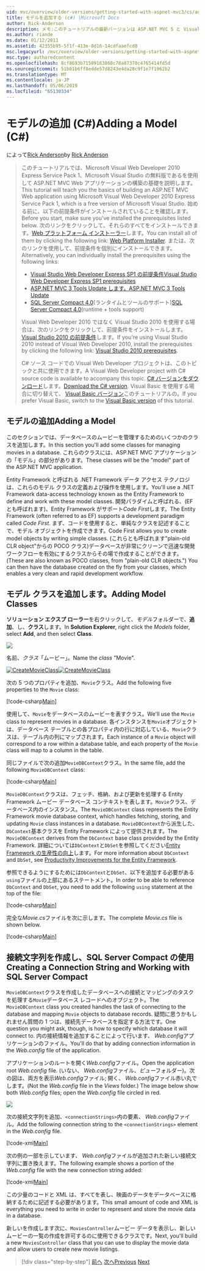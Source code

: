 ```yaml
---
uid: mvc/overview/older-versions/getting-started-with-aspnet-mvc3/cs/adding-a-model
title: モデルを追加する (c#) |Microsoft Docs
author: Rick-Anderson
description: メモ:このチュートリアルの最新バージョンは ASP.NET MVC 5 と Visual Studio 2013 を使用します。 安全なはるかに簡単に従い、デモをお勧めしています.
ms.author: riande
ms.date: 01/12/2011
ms.assetid: 42355b95-5f1f-413e-8d16-14cdfaaefcd8
msc.legacyurl: /mvc/overview/older-versions/getting-started-with-aspnet-mvc3/cs/adding-a-model
msc.type: authoredcontent
ms.openlocfilehash: 8cf8693b71509163860c78a87370c4765414fd5d
ms.sourcegitcommit: 51b01b6ff8edde57d8243e4da28c9f1e7f1962b2
ms.translationtype: MT
ms.contentlocale: ja-JP
ms.lasthandoff: 05/06/2019
ms.locfileid: "65130334"
---
```

# <a name="adding-a-model-c"></a><span data-ttu-id="4e262-104">モデルの追加 (C#)</span><span class="sxs-lookup"><span data-stu-id="4e262-104">Adding a Model (C#)</span></span>

<span data-ttu-id="4e262-105">によって[Rick Anderson]((https://twitter.com/RickAndMSFT))</span><span class="sxs-lookup"><span data-stu-id="4e262-105">by [Rick Anderson]((https://twitter.com/RickAndMSFT))</span></span>

> <span data-ttu-id="4e262-106">このチュートリアルでは、Microsoft Visual Web Developer 2010 Express Service Pack 1、Microsoft Visual Studio の無料版であるを使用して ASP.NET MVC Web アプリケーションの構築の基礎を説明します。</span><span class="sxs-lookup"><span data-stu-id="4e262-106">This tutorial will teach you the basics of building an ASP.NET MVC Web application using Microsoft Visual Web Developer 2010 Express Service Pack 1, which is a free version of Microsoft Visual Studio.</span></span> <span data-ttu-id="4e262-107">始める前に、以下の前提条件がインストールされていることを確認します。</span><span class="sxs-lookup"><span data-stu-id="4e262-107">Before you start, make sure you've installed the prerequisites listed below.</span></span> <span data-ttu-id="4e262-108">次のリンクをクリックして、それらのすべてをインストールできます。[Web プラットフォーム インストーラー](https://www.microsoft.com/web/gallery/install.aspx?appid=VWD2010SP1Pack)します。</span><span class="sxs-lookup"><span data-stu-id="4e262-108">You can install all of them by clicking the following link: [Web Platform Installer](https://www.microsoft.com/web/gallery/install.aspx?appid=VWD2010SP1Pack).</span></span> <span data-ttu-id="4e262-109">または、次のリンクを使用して、前提条件を個別にインストールできます。</span><span class="sxs-lookup"><span data-stu-id="4e262-109">Alternatively, you can individually install the prerequisites using the following links:</span></span>
> 
> - [<span data-ttu-id="4e262-110">Visual Studio Web Developer Express SP1 の前提条件</span><span class="sxs-lookup"><span data-stu-id="4e262-110">Visual Studio Web Developer Express SP1 prerequisites</span></span>](https://www.microsoft.com/web/gallery/install.aspx?appid=VWD2010SP1Pack)
> - [<span data-ttu-id="4e262-111">ASP.NET MVC 3 Tools Update します。</span><span class="sxs-lookup"><span data-stu-id="4e262-111">ASP.NET MVC 3 Tools Update</span></span>](https://www.microsoft.com/web/gallery/install.aspx?appsxml=&amp;appid=MVC3)
> - <span data-ttu-id="4e262-112">[SQL Server Compact 4.0](https://www.microsoft.com/web/gallery/install.aspx?appid=SQLCE;SQLCEVSTools_4_0)(ランタイムとツールのサポート)</span><span class="sxs-lookup"><span data-stu-id="4e262-112">[SQL Server Compact 4.0](https://www.microsoft.com/web/gallery/install.aspx?appid=SQLCE;SQLCEVSTools_4_0)(runtime + tools support)</span></span>
> 
> <span data-ttu-id="4e262-113">Visual Web Developer 2010 ではなく Visual Studio 2010 を使用する場合は、次のリンクをクリックして、前提条件をインストールします。[Visual Studio 2010 の前提条件](https://www.microsoft.com/web/gallery/install.aspx?appsxml=&amp;appid=VS2010SP1Pack)します。</span><span class="sxs-lookup"><span data-stu-id="4e262-113">If you're using Visual Studio 2010 instead of Visual Web Developer 2010, install the prerequisites by clicking the following link: [Visual Studio 2010 prerequisites](https://www.microsoft.com/web/gallery/install.aspx?appsxml=&amp;appid=VS2010SP1Pack).</span></span>
> 
> <span data-ttu-id="4e262-114">C# ソース コードでの Visual Web Developer プロジェクトは、このトピックと共に使用できます。</span><span class="sxs-lookup"><span data-stu-id="4e262-114">A Visual Web Developer project with C# source code is available to accompany this topic.</span></span> <span data-ttu-id="4e262-115">[C# バージョンをダウンロード](https://code.msdn.microsoft.com/Introduction-to-MVC-3-10d1b098)します。</span><span class="sxs-lookup"><span data-stu-id="4e262-115">[Download the C# version](https://code.msdn.microsoft.com/Introduction-to-MVC-3-10d1b098).</span></span> <span data-ttu-id="4e262-116">Visual Basic を使用する場合に切り替えて、 [Visual Basic バージョン](../vb/adding-a-model.md)このチュートリアルの。</span><span class="sxs-lookup"><span data-stu-id="4e262-116">If you prefer Visual Basic, switch to the [Visual Basic version](../vb/adding-a-model.md) of this tutorial.</span></span>

## <a name="adding-a-model"></a><span data-ttu-id="4e262-117">モデルの追加</span><span class="sxs-lookup"><span data-stu-id="4e262-117">Adding a Model</span></span>

<span data-ttu-id="4e262-118">このセクションでは、データベースのムービーを管理するためのいくつかのクラスを追加します。</span><span class="sxs-lookup"><span data-stu-id="4e262-118">In this section you'll add some classes for managing movies in a database.</span></span> <span data-ttu-id="4e262-119">これらのクラスには、ASP.NET MVC アプリケーションの「モデル」の部分があります。</span><span class="sxs-lookup"><span data-stu-id="4e262-119">These classes will be the "model" part of the ASP.NET MVC application.</span></span>

<span data-ttu-id="4e262-120">Entity Framework と呼ばれる .NET Framework データ アクセス テクノロジは、これらのモデル クラスの定義および操作を使用します。</span><span class="sxs-lookup"><span data-stu-id="4e262-120">You'll use a .NET Framework data-access technology known as the Entity Framework to define and work with these model classes.</span></span> <span data-ttu-id="4e262-121">開発パラダイムと呼ばれる、(EF とも呼ばれます)、Entity Framework がサポート*Code First*します。</span><span class="sxs-lookup"><span data-stu-id="4e262-121">The Entity Framework (often referred to as EF) supports a development paradigm called *Code First*.</span></span> <span data-ttu-id="4e262-122">まず、コードを使用すると、単純なクラスを記述することで、モデル オブジェクトを作成できます。</span><span class="sxs-lookup"><span data-stu-id="4e262-122">Code First allows you to create model objects by writing simple classes.</span></span> <span data-ttu-id="4e262-123">(これらとも呼ばれます"plain-old CLR object"からの POCO クラス)データベースが非常にクリーンで迅速な開発ワークフローを有効にするクラスからその場で作成することができます。</span><span class="sxs-lookup"><span data-stu-id="4e262-123">(These are also known as POCO classes, from "plain-old CLR objects.") You can then have the database created on the fly from your classes, which enables a very clean and rapid development workflow.</span></span>

## <a name="adding-model-classes"></a><span data-ttu-id="4e262-124">モデル クラスを追加します。</span><span class="sxs-lookup"><span data-stu-id="4e262-124">Adding Model Classes</span></span>

<span data-ttu-id="4e262-125">**ソリューション エクスプ ローラー**を右クリックして、*モデル*フォルダーで、**追加**、し、**クラス**します。</span><span class="sxs-lookup"><span data-stu-id="4e262-125">In **Solution Explorer**, right click the *Models* folder, select **Add**, and then select **Class**.</span></span>

![](adding-a-model/_static/image1.png)

<span data-ttu-id="4e262-126">名前、*クラス*「ムービー」。</span><span class="sxs-lookup"><span data-stu-id="4e262-126">Name the *class* "Movie".</span></span>

<span data-ttu-id="4e262-127">[![CreateMovieClass](adding-a-model/_static/image3.png)](adding-a-model/_static/image2.png)</span><span class="sxs-lookup"><span data-stu-id="4e262-127">[![CreateMovieClass](adding-a-model/_static/image3.png)](adding-a-model/_static/image2.png)</span></span>

<span data-ttu-id="4e262-128">次の 5 つのプロパティを追加、`Movie`クラス。</span><span class="sxs-lookup"><span data-stu-id="4e262-128">Add the following five properties to the `Movie` class:</span></span>

[!code-csharp[Main](adding-a-model/samples/sample1.cs)]

<span data-ttu-id="4e262-129">使用して、`Movie`をデータベースのムービーを表すクラス。</span><span class="sxs-lookup"><span data-stu-id="4e262-129">We'll use the `Movie` class to represent movies in a database.</span></span> <span data-ttu-id="4e262-130">各インスタンスを`Movie`オブジェクトは、データベース テーブルとの各プロパティ内の行に対応している、`Movie`クラスは、テーブル内の列にマップされます。</span><span class="sxs-lookup"><span data-stu-id="4e262-130">Each instance of a `Movie` object will correspond to a row within a database table, and each property of the `Movie` class will map to a column in the table.</span></span>

<span data-ttu-id="4e262-131">同じファイルで次の追加`MovieDBContext`クラス。</span><span class="sxs-lookup"><span data-stu-id="4e262-131">In the same file, add the following `MovieDBContext` class:</span></span>

[!code-csharp[Main](adding-a-model/samples/sample2.cs)]

<span data-ttu-id="4e262-132">`MovieDBContext`クラスは、フェッチ、格納、および更新を処理する Entity Framework ムービー データベース コンテキストを表します。`Movie`クラス、データベース内のインスタンス。</span><span class="sxs-lookup"><span data-stu-id="4e262-132">The `MovieDBContext` class represents the Entity Framework movie database context, which handles fetching, storing, and updating `Movie` class instances in a database.</span></span> <span data-ttu-id="4e262-133">`MovieDBContext`から派生した、`DbContext`基本クラスを Entity Framework によって提供されます。</span><span class="sxs-lookup"><span data-stu-id="4e262-133">The `MovieDBContext` derives from the `DbContext` base class provided by the Entity Framework.</span></span> <span data-ttu-id="4e262-134">詳細については`DbContext`と`DbSet`を参照してください[Entity Framework の生産性の向上](https://blogs.msdn.com/b/efdesign/archive/2010/06/21/productivity-improvements-for-the-entity-framework.aspx?wa=wsignin1.0)します。</span><span class="sxs-lookup"><span data-stu-id="4e262-134">For more information about `DbContext` and `DbSet`, see [Productivity Improvements for the Entity Framework](https://blogs.msdn.com/b/efdesign/archive/2010/06/21/productivity-improvements-for-the-entity-framework.aspx?wa=wsignin1.0).</span></span>

<span data-ttu-id="4e262-135">参照できるようにするためには`DbContext`と`DbSet`、以下を追加する必要がある`using`ファイルの上部にあるステートメント。</span><span class="sxs-lookup"><span data-stu-id="4e262-135">In order to be able to reference `DbContext` and `DbSet`, you need to add the following `using` statement at the top of the file:</span></span>

[!code-csharp[Main](adding-a-model/samples/sample3.cs)]

<span data-ttu-id="4e262-136">完全な*Movie.cs*ファイルを次に示します。</span><span class="sxs-lookup"><span data-stu-id="4e262-136">The complete *Movie.cs* file is shown below.</span></span>

[!code-csharp[Main](adding-a-model/samples/sample4.cs)]

## <a name="creating-a-connection-string-and-working-with-sql-server-compact"></a><span data-ttu-id="4e262-137">接続文字列を作成し、SQL Server Compact の使用</span><span class="sxs-lookup"><span data-stu-id="4e262-137">Creating a Connection String and Working with SQL Server Compact</span></span>

<span data-ttu-id="4e262-138">`MovieDBContext`クラスを作成したデータベースへの接続とマッピングのタスクを処理する`Movie`データベース レコードへのオブジェクト。</span><span class="sxs-lookup"><span data-stu-id="4e262-138">The `MovieDBContext` class you created handles the task of connecting to the database and mapping `Movie` objects to database records.</span></span> <span data-ttu-id="4e262-139">疑問に思うかもしれません質問の 1 つは、接続先データベースを指定する方法です。</span><span class="sxs-lookup"><span data-stu-id="4e262-139">One question you might ask, though, is how to specify which database it will connect to.</span></span> <span data-ttu-id="4e262-140">内の接続情報を追加することによって行います、 *Web.config*アプリケーションのファイル。</span><span class="sxs-lookup"><span data-stu-id="4e262-140">You'll do that by adding connection information in the *Web.config* file of the application.</span></span>

<span data-ttu-id="4e262-141">アプリケーションのルートを開く*Web.config*ファイル。</span><span class="sxs-lookup"><span data-stu-id="4e262-141">Open the application root *Web.config* file.</span></span> <span data-ttu-id="4e262-142">(いない、 *Web.config*ファイル、*ビュー*フォルダー)。次の図は、両方を表示*Web.config*ファイル; 開く、 *Web.config*ファイル赤い丸でします。</span><span class="sxs-lookup"><span data-stu-id="4e262-142">(Not the *Web.config* file in the *Views* folder.) The image below show both *Web.config* files; open the *Web.config* file circled in red.</span></span>

![](adding-a-model/_static/image4.png)

<span data-ttu-id="4e262-143">次の接続文字列を追加、`<connectionStrings>`内の要素、 *Web.config*ファイル。</span><span class="sxs-lookup"><span data-stu-id="4e262-143">Add the following connection string to the `<connectionStrings>` element in the *Web.config* file.</span></span>

[!code-xml[Main](adding-a-model/samples/sample5.xml)]

<span data-ttu-id="4e262-144">次の例の一部を示しています、 *Web.config*ファイルが追加された新しい接続文字列に置き換えます。</span><span class="sxs-lookup"><span data-stu-id="4e262-144">The following example shows a portion of the *Web.config* file with the new connection string added:</span></span>

[!code-xml[Main](adding-a-model/samples/sample6.xml)]

<span data-ttu-id="4e262-145">この少量のコードと XML は、すべてを表し、映画のデータをデータベースに格納するために記述する必要があります。</span><span class="sxs-lookup"><span data-stu-id="4e262-145">This small amount of code and XML is everything you need to write in order to represent and store the movie data in a database.</span></span>

<span data-ttu-id="4e262-146">新しいを作成します次に、`MoviesController`ムービー データを表示し、新しいムービーの一覧の作成を許可するのに使用できるクラスです。</span><span class="sxs-lookup"><span data-stu-id="4e262-146">Next, you'll build a new `MoviesController` class that you can use to display the movie data and allow users to create new movie listings.</span></span>

> [!div class="step-by-step"]
> <span data-ttu-id="4e262-147">[前へ](adding-a-view.md)
> [次へ](accessing-your-models-data-from-a-controller.md)</span><span class="sxs-lookup"><span data-stu-id="4e262-147">[Previous](adding-a-view.md)
[Next](accessing-your-models-data-from-a-controller.md)</span></span>
